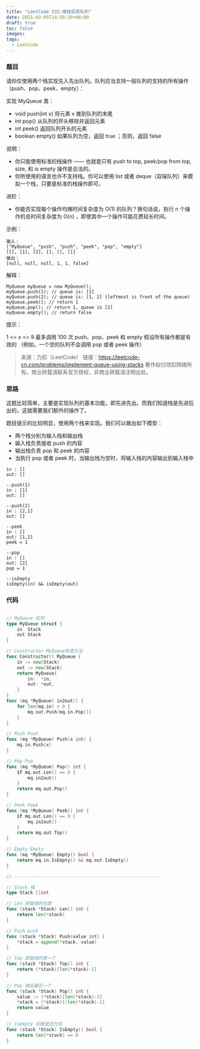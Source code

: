 ```yaml
---
title: "LeetCode 232:用栈实现队列"
date: 2021-03-05T14:58:29+08:00
draft: true
toc: false
images:
tags: 
  - LeetCode
---
```


### 题目

请你仅使用两个栈实现先入先出队列。队列应当支持一般队列的支持的所有操作（push、pop、peek、empty）：

实现 MyQueue 类：

* void push(int x) 将元素 x 推到队列的末尾
* int pop() 从队列的开头移除并返回元素
* int peek() 返回队列开头的元素
* boolean empty() 如果队列为空，返回 true ；否则，返回 false


说明：

* 你只能使用标准的栈操作 —— 也就是只有 push to top, peek/pop from top, size, 和 is empty 操作是合法的。
* 你所使用的语言也许不支持栈。你可以使用 list 或者 deque（双端队列）来模拟一个栈，只要是标准的栈操作即可。


进阶：

* 你能否实现每个操作均摊时间复杂度为 O(1) 的队列？换句话说，执行 n 个操作的总时间复杂度为 O(n) ，即使其中一个操作可能花费较长时间。


示例：

```
输入：
["MyQueue", "push", "push", "peek", "pop", "empty"]
[[], [1], [2], [], [], []]
输出：
[null, null, null, 1, 1, false]
```

解释：
```
MyQueue myQueue = new MyQueue();
myQueue.push(1); // queue is: [1]
myQueue.push(2); // queue is: [1, 2] (leftmost is front of the queue)
myQueue.peek(); // return 1
myQueue.pop(); // return 1, queue is [2]
myQueue.empty(); // return false
```

提示：

1 <= x <= 9
最多调用 100 次 push、pop、peek 和 empty
假设所有操作都是有效的 （例如，一个空的队列不会调用 pop 或者 peek 操作）

>  来源：力扣（LeetCode）
> 链接：https://leetcode-cn.com/problems/implement-queue-using-stacks
> 著作权归领扣网络所有。商业转载请联系官方授权，非商业转载请注明出处。

### 思路

这题比较简单，主要是实现队列的基本功能，即先进先出。而我们知道栈是先进后出的，这就需要我们额外的操作了。

题目提示的比较明显，使用两个栈来实现。我们可以做出如下模型：

* 两个栈分别为输入栈和输出栈
* 输入栈负责接收 push 的内容
* 输出栈负责 pop 和 peek 的内容
* 当执行 pop 或者 peek 时，当输出栈为空时，将输入栈的内容输出到输入栈中

```
in : []
out: []

--push(1) 
in : [1]
out: []

--push(2)
in : [2,1]
out: []

--peek
in : []
out: [1,2]
peek = 1

--pop
in : []
out: [2]
pop = 1

--isEmpty
isEmpty(in) && isEmpty(out)

```

### 代码

```go

// MyQueue 队列
type MyQueue struct {
	in  Stack
	out Stack
}

// Constructor MyQueue构造方法
func Constructor() MyQueue {
	in := new(Stack)
	out := new(Stack)
	return MyQueue{
		in:  *in,
		out: *out,
	}
}
func (mq *MyQueue) in2out() {
	for len(mq.in) > 0 {
		mq.out.Push(mq.in.Pop())
	}
}

// Push Push
func (mq *MyQueue) Push(x int) {
	mq.in.Push(x)
}

// Pop Pop
func (mq *MyQueue) Pop() int {
	if mq.out.Len() == 0 {
		mq.in2out()
	}
	return mq.out.Pop()
}

// Peek Peek
func (mq *MyQueue) Peek() int {
	if mq.out.Len() == 0 {
		mq.in2out()
	}
	return mq.out.Top()
}

// Empty Empty
func (mq *MyQueue) Empty() bool {
	return mq.in.IsEmpty() && mq.out.IsEmpty()
}

// -------------------------------------------------------

// Stack 栈
type Stack []int

// Len 获取栈的长度
func (stack *Stack) Len() int {
	return len(*stack)
}

// Push push
func (stack *Stack) Push(value int) {
	*stack = append(*stack, value)
}

// Top 获取栈的第一个
func (stack *Stack) Top() int {
	return (*stack)[len(*stack)-1]
}

// Pop 弹出最后一个
func (stack *Stack) Pop() int {
	value := (*stack)[len(*stack)-1]
	*stack = (*stack)[:len(*stack)-1]
	return value
}

// IsEmpty 判断是否为空
func (stack *Stack) IsEmpty() bool {
	return len(*stack) == 0
}

```

